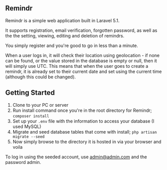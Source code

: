 ## Remindr

Remindr is a simple web application built in Laravel 5.1.

It supports registration, email verification, forgotten password, as well as the the setting, viewing, editing and deletion of remindrs.

You simply register and you're good to go in less than a minute.

When a user logs in, it will check their location using geolocation - if none can be found, or the value stored in the database is empty or null, then it will simply use UTC. This means that when the user goes to create a remindr, it is already set to their current date and set using the current time (although this could be changed).

## Getting Started

1) Clone to your PC or server <br />
2) Run install command once you're in the root directory for Remindr; `composer install` <br />
3) Set up your `.env` file with the information to access your database (I used MySQL) <br />
4) Migrate and seed database tables that come with install; `php artisan migrate --seed` <br />
5) Now simply browse to the directory it is hosted in via your browser and voila <br />

To log in using the seeded account, use admin@admin.com and the password admin.
